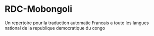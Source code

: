 # RDC-Mobongoli
Un repertoire pour la traduction automatic Francais a toute les langues national de la republique democratique du congo
